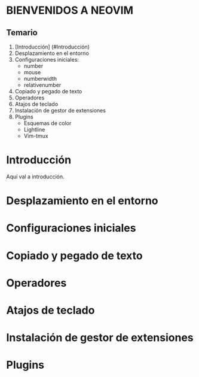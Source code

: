 # BIENVENIDOS A NEOVIM

## Temario

1. [Introducción] (#Introducción)
2. Desplazamiento en el entorno
3. Configuraciones iniciales:
    - number
    - mouse 
    - numberwidth
    - relativenumber
4. Copiado y pegado de texto
5. Operadores
6. Atajos de teclado
7. Instalación de gestor de extensiones
8. Plugins
    - Esquemas de color
    - Lightline
    - Vim-tmux

# Introducción
Aquí val a introducción.
# Desplazamiento en el entorno
# Configuraciones iniciales
# Copiado y pegado de texto
# Operadores
# Atajos de teclado
# Instalación de gestor de extensiones
# Plugins
